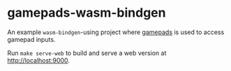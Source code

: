 # gamepads-wasm-bindgen
An example `wasm-bindgen`-using project where [gamepads](https://github.com/fornwall/gamepads) is used to access gamepad inputs.

Run `make serve-web` to build and serve a web version at [http://localhost:9000](http://localhost:9000).
